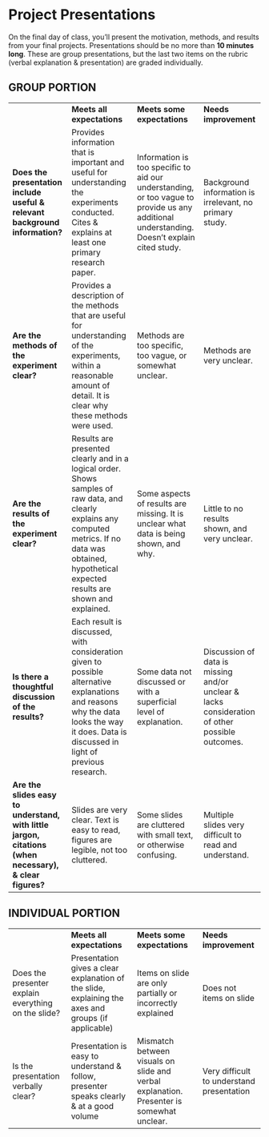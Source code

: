# Project Presentations

On the final day of class, you’ll present the motivation, methods, and results from your final projects. Presentations should be no more than **10  minutes long**. These are group presentations, but the last two items on the rubric (verbal explanation & presentation) are graded individually.

## GROUP PORTION
<table>
  <tr>
   <td>
   </td>
   <td><strong>Meets all expectations</strong>
   </td>
   <td><strong>Meets some expectations</strong>
   </td>
   <td><strong>Needs improvement</strong>
   </td>
  </tr>
  <tr>
   <td><strong>Does the presentation include useful & relevant background information?</strong>
   </td>
   <td>Provides information that is important and useful for understanding the experiments conducted. Cites & explains at least one primary research paper.
   </td>
   <td>Information is too specific to aid our understanding, or too vague to provide us any additional understanding. Doesn’t explain cited study.
   </td>
   <td>Background information is irrelevant, no primary study.
   </td>
  </tr>
  <tr>
   <td><strong>Are the methods of the experiment clear?</strong>
   </td>
   <td>Provides a description of the methods that are useful for understanding of the experiments, within a reasonable amount of detail. It is clear why these methods were used.
   </td>
   <td>Methods are too specific, too vague, or somewhat unclear.
   </td>
   <td>Methods are very unclear.
   </td>
  </tr>
  <tr>
   <td><strong>Are the results of the experiment clear?</strong>
   </td>
   <td>Results are presented clearly and in a logical order. Shows samples of raw data, and clearly explains any computed metrics. If no data was obtained, hypothetical expected results are shown and explained.
   </td>
   <td>Some aspects of results are missing. It is unclear what data is being shown, and why.
   </td>
   <td>Little to no results shown, and very unclear.
   </td>
  </tr>
  <tr>
   <td><strong>Is there a thoughtful discussion of the results?</strong>
   </td>
   <td>Each result is discussed, with consideration given to possible alternative explanations and reasons why the data looks the way it does. Data is discussed in light of previous research.
   </td>
   <td>Some data not discussed or with a superficial level of explanation.
   </td>
   <td>Discussion of data is missing and/or unclear & lacks consideration of other possible outcomes.
   </td>
  </tr>
  <tr>
   <td><strong>Are the slides easy to understand, with little jargon, citations (when necessary), & clear figures?</strong>
   </td>
   <td>Slides are very clear. Text is easy to read, figures are legible, not too cluttered.
   </td>
   <td>Some slides are cluttered with small text, or otherwise confusing.
   </td>
   <td>Multiple slides very difficult to read and understand.
   </td>
  </tr>
</table>


## INDIVIDUAL PORTION
<table>
  <tr>
   <td>
   </td>
   <td><strong>Meets all expectations</strong>
   </td>
   <td><strong>Meets some expectations</strong>
   </td>
   <td><strong>Needs improvement</strong>
   </td>
  </tr>
  <tr>
   <td>Does the presenter explain everything on the slide?
   </td>
   <td>Presentation gives a clear explanation of the slide, explaining the axes and groups (if applicable)
   </td>
   <td>Items on slide are only partially or incorrectly explained
   </td>
   <td>Does not items on slide
   </td>
  </tr>
  <tr>
   <td>Is the presentation verbally clear?
   </td>
   <td>Presentation is easy to understand & follow, presenter speaks clearly & at a good volume
   </td>
   <td>Mismatch between visuals on slide and verbal explanation. Presenter is somewhat unclear.
   </td>
   <td>Very difficult to understand presentation
   </td>
  </tr>
</table>

